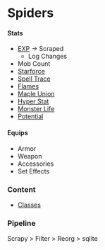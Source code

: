 # Spiders
#### Stats
- [EXP](https://strategywiki.org/wiki/MapleStory/EXP_and_Pet_Closeness) -> Scraped
  - Log Changes
- Mob Count
- [Starforce](https://strategywiki.org/wiki/MapleStory/Spell_Trace_and_Star_Force)
- [Spell Trace](https://strategywiki.org/wiki/MapleStory/Spell_Trace_and_Star_Force)
- [Flames](https://strategywiki.org/wiki/MapleStory/Bonus_Stats)
- [Maple Union](https://strategywiki.org/wiki/MapleStory/Maple_Union)
- [Hyper Stat](https://strategywiki.org/wiki/MapleStory/Hyper_Stats)
- [Monster Life](https://strategywiki.org/wiki/MapleStory/Monster_Life)
- [Potential](https://strategywiki.org/wiki/MapleStory/Potential_System)

    
#### Equips
 - Armor
 - Weapon
 - Accessories
 - Set Effects

### Content
- [Classes](https://grandislibrary.com/classes)

### Pipeline
Scrapy > Filter > Reorg > sqlite

